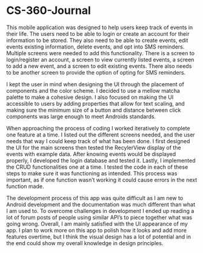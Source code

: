 # CS-360-Journal


This mobile application was designed to help users keep track of events in their life. The users need to be able to login or create an account for their information to be stored. They also need to be able to create events, edit events existing information, delete events, and opt into SMS reminders. Multiple screens were needed to add this functionality. There is a screen to login/register an account, a screen to view currently listed events, a screen to add a new event, and a screen to edit existing events. There also needs to be another screen to provide the option of opting for SMS reminders. 


I kept the user in mind when designing the UI through the placement of components and the color scheme. I decided to use a mellow matcha palette to make a cohesive design. I also focused on making the UI accessible to users by adding properties that allow for text scaling, and making sure the minimum size of a button and distance between click components was large enough to meet Androids standards. 


When approaching the process of coding I worked iteratively to complete one feature at a time. I listed out the different screens needed, and the user needs that way I could keep track of what has been done. I first designed the UI for the main screens then tested the RecylerView display of the events with example data. After knowing events would be displayed properly, I developed the login database and tested it. Lastly, I implemented the CRUD functionalities one at a time. I tested the code in each of these steps to make sure it was functioning as intended. This process was important, as if one function wasn’t working it could cause errors in the next function made. 


The development process of this app was quite difficult as I am new to Android development and the documentation was much different than what I am used to. To overcome challenges in development I ended up reading a lot of forum posts of people using similar API’s to piece together what was going wrong.
Overall, I am mainly satisfied with the UI appearance of my app. I plan to work more on this app to polish how it looks and add more features overtime, but I think the visual design has a lot of potential and in the end could show my overall knowledge in design principles. 
